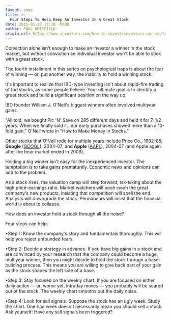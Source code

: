 ```yaml
---
layout: page
title: >-
  Four Steps To Help Keep An Investor In A Great Stock
date: 2015-01-27 17:10 -0800
author: PAUL WHITFIELD
origin_url: https://www.investors.com/how-to-invest/investors-corner/how-to-handle-winning-stock
---
```





Conviction alone isn't enough to make an investor a winner in the stock market, but without conviction an individual investor won't be able to stick with a great stock.

  

The fourth installment in this series on psychological traps is about the fear of winning — or, put another way, the inability to hold a winning stock.

  

It's important to realize that IBD-type investing isn't about rapid-fire trading of fad stocks, as some people believe. Your ultimate goal is to identify a great stock and build a significant position on the way up.

  

IBD founder William J. O'Neil's biggest winners often involved multiyear gains.

  

"All told, we bought Pic 'N' Save on 285 different days and held it for 7-1/2 years. When we finally sold it...our early purchases showed more than a 10-fold gain," O'Neil wrote in "How to Make Money in Stocks."

  

Other stocks that O'Neil rode for multiple years include Price Co., 1982-85; **Google** ([GOOGL](https://research.investors.com/quote.aspx?symbol=GOOGL)), 2004-07; and **Apple** ([AAPL](https://research.investors.com/quote.aspx?symbol=AAPL)), 2004-07 (and Apple again after the bear market ended in 2009).

  

Holding a big winner isn't easy for the inexperienced investor. The temptation is to take gains prematurely. Economic news and opinions can add to the problem.

  

As a stock rises, the valuation camp will step forward, tsk-tsking about the high price-earnings ratio. Market watchers will pooh-pooh the great company's new products, insisting that competition will spell the end. Analysts will downgrade the stock. Permabears will insist that the financial world is about to collapse.

  

How does an investor hold a stock through all the noise?

  

Four steps can help.

  

•Step 1: Know the company's story and fundamentals thoroughly. This will help you reject unfounded fears.

  

•Step 2: Decide a strategy in advance. If you have big gains in a stock and are convinced by your research that the company could become a huge, multiyear winner, then you might decide to hold the stock through a base-building process. This means you are willing to give back part of your gain as the stock shapes the left side of a base.

  

•Step 3: Stay focused on the weekly chart. If you are focused on either daily action — or, worse yet, intraday moves — you probably will be scared out of the stock. The weekly chart smooths out the daily noise.

  

•Step 4: Look for sell signals. Suppose the stock has an ugly week. Study the chart. One bad week doesn't necessarily mean you should sell a stock. Ask yourself: Have any sell signals been triggered?




